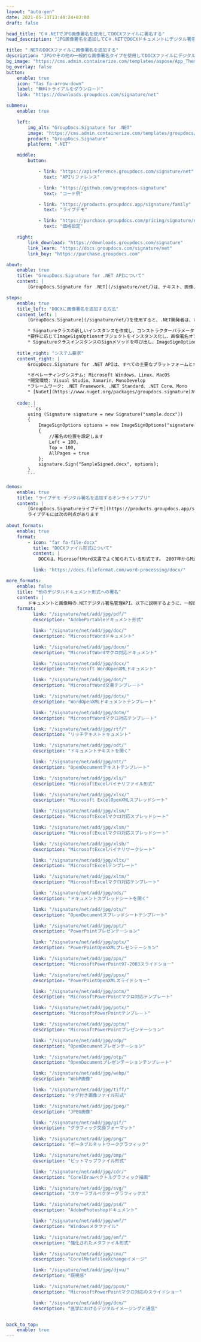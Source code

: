 ```yaml
---
layout: "auto-gen"
date: 2021-05-13T13:40:24+03:00
draft: false

head_title: "C＃.NETでJPG画像署名を使用してDOCXファイルに署名する"
head_description: "JPG画像署名を追加してC＃.NETでDOCXドキュメントにデジタル署名する-一般的なビジネスドキュメントや画像ファイル形式にカスタマイズされた電子署名を追加する."

title: ".NETのDOCXファイルに画像署名を追加する"
description: "JPGやその他の一般的な画像署名タイプを使用してDOCXファイルにデジタル署名します。署名プロパティを操作し、ニーズに合ったドキュメント内に事前署名オプションを設定します."
bg_image: "https://cms.admin.containerize.com/templates/aspose/App_Themes/V3/images/bg/header1.png"
bg_overlay: false
button:
    enable: true
    icon: "fas fa-arrow-down"
    label: "無料トライアルをダウンロード"
    link: "https://downloads.groupdocs.com/signature/net"

submenu:
    enable: true

    left:
        img_alt: "GroupDocs.Signature for .NET"
        image: "https://cms.admin.containerize.com/templates/groupdocs/images/product-logos/90x90-noborder/groupdocs-signature-net.png"
        product: "GroupDocs.Signature"
        platform: ".NET"

    middle:
        button:

            - link: "https://apireference.groupdocs.com/signature/net"
              text: "APIリファレンス"

            - link: "https://github.com/groupdocs-signature"
              text: "コード例"

            - link: "https://products.groupdocs.app/signature/family"
              text: "ライブデモ"

            - link: "https://purchase.groupdocs.com/pricing/signature/net"
              text: "価格設定"

    right:
        link_download: "https://downloads.groupdocs.com/signature"
        link_learn: "https://docs.groupdocs.com/signature/net"
        link_buy: "https://purchase.groupdocs.com"

about:
    enable: true
    title: "GroupDocs.Signature for .NET APIについて"
    content: |
        [GroupDocs.Signature for .NET](/signature/net/)は、テキスト、画像、バーコード、スタンプ、フォームフィールド、QRコード、メタデータなどのさまざまな署名タイプを使用してデジタルドキュメントに電子署名するネイティブ.NETAPIです。ユーザーは、PDF、Microsoft Word、Excelワークシート、PowerPointプレゼンテーション、Adobe Photoshop、メタファイル、および画像ファイル形式内のデジタル署名を追加、編集、検証、削除、および検索でき、必要に応じて署名プロパティをカスタマイズするための追加サポートがあります。

steps:
    enable: true
    title_left: "DOCXに画像署名を追加する方法"
    content_left: |
        [GroupDocs.Signature](/signature/net/)を使用すると、.NET開発者は、いくつかの簡単な手順を実行することで、アプリケーション内のDOCXファイルに画像署名を簡単に追加できます。

        * Signatureクラスの新しいインスタンスを作成し、コンストラクターパラメーターとしてソースドキュメントパスを渡します。
        *要件に応じてImageSignOptionsオブジェクトをインスタンス化し、画像署名オプションを指定します。
        * SignatureクラスインスタンスのSignメソッドを呼び出し、ImageSignOptionsを渡します。
        
    title_right: "システム要求"
    content_right: |
        GroupDocs.Signature for .NET APIは、すべての主要なプラットフォームとオペレーティングシステムでサポートされています。以下のコードを実行する前に、システムに次の前提条件がインストールされていることを確認してください。

        *オペレーティングシステム: Microsoft Windows、Linux、MacOS
        *開発環境: Visual Studio、Xamarin、MonoDevelop
        *フレームワーク: .NET Framework、.NET Standard、.NET Core、Mono
        * [NuGet](https://www.nuget.org/packages/groupdocs.signature)からGroupDocs.Signaturefor.NETの最新バージョンをダウンロードします
        
    code: |
        ```cs
        using (Signature signature = new Signature("sample.docx"))
        {
            ImageSignOptions options = new ImageSignOptions("signature.jpg")
            {
                //署名の位置を設定します
                Left = 100,
                Top = 100,
                AllPages = true                
            };
            signature.Sign("SampleSigned.docx", options);
        }
        ```
        
demos:
    enable: true
    title: "ライブデモ-デジタル署名を追加するオンラインアプリ"
    content: |
        [GroupDocs.Signatureライブデモ](https://products.groupdocs.app/signature/family)サイトにアクセスして、今すぐDOCXファイルに署名を追加してください。  
        ライブデモには次の利点があります
        
about_formats:
    enable: true
    format:
        - icon: "far fa-file-docx"
          title: "DOCXファイル形式について"
          content: |
            DOCXは、MicrosoftWord文書でよく知られている形式です。 2007年からMicrosoftOffice2007のリリースで導入されたこの新しいドキュメント形式の構造は、プレーンバイナリからXMLファイルとバイナリファイルの組み合わせに変更されました。 Docxファイルは、Word 2007およびラテラルバージョンで開くことができますが、DOCファイル拡張子をサポートする以前のバージョンのMSWordでは開くことができません。

          link: "https://docs.fileformat.com/word-processing/docx/"

more_formats:
    enable: false
    title: "他のデジタルドキュメント形式への署名"
    content: |
        ドキュメントと画像用の.NETデジタル署名管理API。以下に説明するように、一般的なファイル形式のいくつかに画像の署名を追加します。
    format: 
          link: "/signature/net/add/jpg/pdf/"
          description: "AdobePortableドキュメント形式"

          link: "/signature/net/add/jpg/doc/"
          description: "MicrosoftWordドキュメント"

          link: "/signature/net/add/jpg/docm/"
          description: "MicrosoftWordマクロ対応ドキュメント"

          link: "/signature/net/add/jpg/docx/"
          description: "Microsoft WordOpenXMLドキュメント"

          link: "/signature/net/add/jpg/dot/"
          description: "MicrosoftWord文書テンプレート"

          link: "/signature/net/add/jpg/dotx/"
          description: "WordOpenXMLドキュメントテンプレート"

          link: "/signature/net/add/jpg/dotm/"
          description: "MicrosoftWordマクロ対応テンプレート"

          link: "/signature/net/add/jpg/rtf/"
          description: "リッチテキストドキュメント"

          link: "/signature/net/add/jpg/odt/"
          description: "ドキュメントテキストを開く"

          link: "/signature/net/add/jpg/ott/"
          description: "OpenDocumentテキストテンプレート"

          link: "/signature/net/add/jpg/xls/"
          description: "MicrosoftExcelバイナリファイル形式"

          link: "/signature/net/add/jpg/xlsx/"
          description: "Microsoft ExcelOpenXMLスプレッドシート"

          link: "/signature/net/add/jpg/xlsm/"
          description: "MicrosoftExcelマクロ対応スプレッドシート"

          link: "/signature/net/add/jpg/xlsm/"
          description: "MicrosoftExcelマクロ対応スプレッドシート"

          link: "/signature/net/add/jpg/xlsb/"
          description: "MicrosoftExcelバイナリワークシート"

          link: "/signature/net/add/jpg/xltx/"
          description: "MicrosoftExcelテンプレート"

          link: "/signature/net/add/jpg/xltm/"
          description: "MicrosoftExcelマクロ対応テンプレート"

          link: "/signature/net/add/jpg/ods/"
          description: "ドキュメントスプレッドシートを開く"

          link: "/signature/net/add/jpg/ots/"
          description: "OpenDocumentスプレッドシートテンプレート"

          link: "/signature/net/add/jpg/ppt/"
          description: "PowerPointプレゼンテーション"

          link: "/signature/net/add/jpg/pptx/"
          description: "PowerPointOpenXMLプレゼンテーション"

          link: "/signature/net/add/jpg/pps/"
          description: "MicrosoftPowerPoint97-2003スライドショー"

          link: "/signature/net/add/jpg/ppsx/"
          description: "PowerPointOpenXMLスライドショー"

          link: "/signature/net/add/jpg/potm/"
          description: "MicrosoftPowerPointマクロ対応テンプレート"

          link: "/signature/net/add/jpg/potx/"
          description: "MicrosoftPowerPointテンプレート"

          link: "/signature/net/add/jpg/pptm/"
          description: "MicrosoftPowerPointプレゼンテーション"

          link: "/signature/net/add/jpg/odp/"
          description: "OpenDocumentプレゼンテーション"

          link: "/signature/net/add/jpg/otp/"
          description: "OpenDocumentプレゼンテーションテンプレート"

          link: "/signature/net/add/jpg/webp/"
          description: "WebP画像"

          link: "/signature/net/add/jpg/tiff/"
          description: "タグ付き画像ファイル形式"

          link: "/signature/net/add/jpg/jpeg/"
          description: "JPEG画像"

          link: "/signature/net/add/jpg/gif/"
          description: "グラフィック交換フォーマット"

          link: "/signature/net/add/jpg/png/"
          description: "ポータブルネットワークグラフィック"

          link: "/signature/net/add/jpg/bmp/"
          description: "ビットマップファイル形式"

          link: "/signature/net/add/jpg/cdr/"
          description: "CorelDrawベクトルグラフィック描画"

          link: "/signature/net/add/jpg/svg/"
          description: "スケーラブルベクターグラフィックス"

          link: "/signature/net/add/jpg/psd/"
          description: "AdobePhotoshopドキュメント"

          link: "/signature/net/add/jpg/wmf/"
          description: "Windowsメタファイル"

          link: "/signature/net/add/jpg/emf/"
          description: "強化されたメタファイル形式"

          link: "/signature/net/add/jpg/cmx/"
          description: "CorelMetafileeXchangeイメージ"

          link: "/signature/net/add/jpg/djvu/"
          description: "既視感"

          link: "/signature/net/add/jpg/ppsm/"
          description: "MicrosoftPowerPointマクロ対応のスライドショー"

          link: "/signature/net/add/jpg/dcm/"
          description: "医学におけるデジタルイメージングと通信"


back_to_top:
    enable: true
---
```

